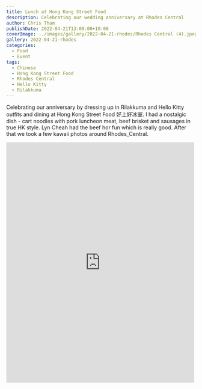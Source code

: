 ```yaml
---
title: Lunch at Hong Kong Street Food
description: Celebrating our wedding anniversary at Rhodes Central
author: Chris Tham
publishDate: 2022-04-21T13:00:00+10:00
coverImage: ../images/gallery/2022-04-21-rhodes/Rhodes Central (4).jpeg
gallery: 2022-04-21-rhodes
categories:
  - Food
  - Event
tags:
  - Chinese
  - Hong Kong Street Food
  - Rhodes Central
  - Hello Kitty
  - Rilakkuma
---
```


Celebrating our anniversary by dressing up in Rilakkuma and Hello Kitty outfits and dining at Hong Kong Street Food 好上好冰室. I had a nostalgic dish - cart noodles with pork luncheon meat, beef brisket and sausages in true HK style. Lyn Cheah had the beef hor fun which is really good. After that we took a few kawaii photos around Rhodes_Central.

<iframe src="https://www.facebook.com/plugins/post.php?href=https%3A%2F%2Fwww.facebook.com%2Fchris1.tham%2Fposts%2Fpfbid02Xtvg7Ru2uAu2dpBKNR4W5GrVjdbQRybmaBcQrGKaQxiZadzZ12Bt8MqSHtybZieNl&show_text=true&width=500" width="500" height="640" style="border:none;overflow:hidden" scrolling="no" frameborder="0" allowfullscreen="true" allow="autoplay; clipboard-write; encrypted-media; picture-in-picture; web-share"></iframe>
